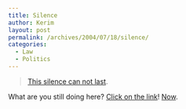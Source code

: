 ```yaml
---
title: Silence
author: Kerim
layout: post
permalink: /archives/2004/07/18/silence/
categories:
  - Law
  - Politics
---
```

> <a href="http://bodyandsoul.typepad.com/blog/2004/07/the_thing_with_.html" onclick="_gaq.push(['_trackEvent', 'outbound-article', 'http://bodyandsoul.typepad.com/blog/2004/07/the_thing_with_.html', 'This silence can not last']);" >This silence can not last</a>.

What are you still doing here? <a href="http://bodyandsoul.typepad.com/blog/2004/07/the_thing_with_.html" onclick="_gaq.push(['_trackEvent', 'outbound-article', 'http://bodyandsoul.typepad.com/blog/2004/07/the_thing_with_.html', 'Click on the link']);" >Click on the link</a>! <a href="http://bodyandsoul.typepad.com/blog/2004/07/the_thing_with_.html" onclick="_gaq.push(['_trackEvent', 'outbound-article', 'http://bodyandsoul.typepad.com/blog/2004/07/the_thing_with_.html', 'Now']);" >Now</a>.


